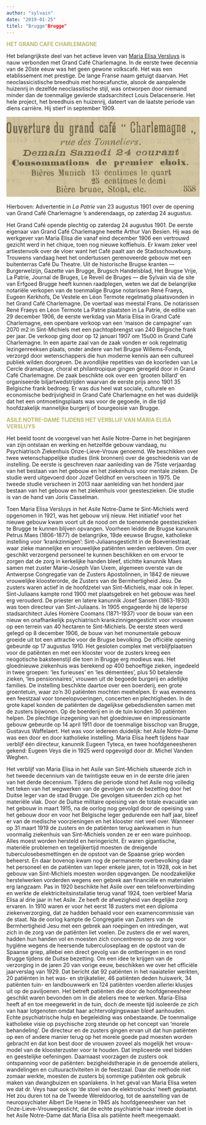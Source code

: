 ```yaml
---
author: "sylvain"
date: "2019-01-25"
titel: "Brugge"Brugge"
---
```

<span style="color:darkkhaki">**HET GRAND CAFE CHARLEMAGNE**</span>

Het belangrijkste deel van het actieve leven van [Maria Elisa Versluys]((https://www.debleeckere.be/1878-octavia-versluys/mozaik/3-versluys)) is nauw verbonden met Grand Café Charlemagne. In de eerste twee decennia van de 20ste eeuw was het geen gewone volkscafé. Het was een etablissement met prestige. De lange Franse naam getuigt daarvan. Het neoclassicistische breedhuis met horecafunctie, alsook de aanpalende huizenrij in dezelfde neoclassitische stijl, was ontworpen door niemand minder dan de toenmalige gevierde stadsarchitect Louis Delacenserie. Het hele project, het breedhuis en huizenrij, dateert van de laatste periode van diens carrière. Hij stierf in september 1909.

![ogc](ogc.jpg)

Hierboven: Advertentie in _La Patrie_ van 23 augustus 1901 over de opening van Grand Café Charlemagne ’s anderendaags, op zaterdag 24 augustus.

 Het Grand Café opende plechtig op zaterdag 24 augustus  1901. De eerste eigenaar van Grand Café Charlemagne heette Arthur Van Besien. Hij was de werkgever van Maria Elisa die vanaf eind december 1906 een vertrouwd gezicht werd in het chique, toen nog nieuwe koffiehuis. Er kwam zeker veel artiestenvolk over de vloer want het Café paalt aan de Stadsschouwburg. Trouwens vandaag heet het ondertussen gerenoveerde gebouw met een buitenterras Café Du Theatre. Uit de historische Brugse kranten ― Burgerwelzijn, Gazette van Brugge, Brugsch Handelsblad, Het Brugse Vrije, La Patrie, Journal de Bruges, Le Reveil de Bruges ― die Sylvain via de site van Erfgoed Brugge heeft kunnen raadplegen, weten we dat de belangrijke notariële verkopen van de toenmalige Brugse notarissen René Fraeys, Eugeen Kerkhofs, De Vestele en Léon Termote regelmatig plaatsvonden in het Grand Café Charlemagne. De voertaal was meestal Frans. De notarissen René Fraeys en Léon Termote La Patrie plaatsten in La Patrie, de editie van 29 december 1906, de eerste werkdag van Maria Elisa in Grand Café Charlemagne, een openbare verkoop van een ‘maison de campagne’ van 2070 m2 in Sint-Michiels met een pachtopbrengst van 240 Belgische frank per jaar. De verkoop ging door op 12 januari 1907 om 15u00 in Grand Café Charlemagne. In een aparte zaal van de zaak vonden er ook regelmatig lezingenreeksen plaats, onder andere van het Brugse Willems-Fonds, verzorgd door wetenschappers die hun moderne kennis aan een cultureel publiek wilden doorgeven. De avondlijke repetities van de koorleden van Le Cercle dramatique, choral et philantropique gingen geregeld door in Grand Café Charlemagne. De zaak beschikte ook over een ‘grooten billard’ en organiseerde biljartwedstrijden waarvan de eerste prijs anno 1901 35 Belgische frank bedroeg. Er was dus heel wat sociale, culturele en economische bedrijvigheid in Grand Café Charlemagne en het was duidelijk dat het een ontmoetingsplaats was voor de gegoede, in die tijd hoofdzakelijk mannelijke burgerij of bourgeoisie van Brugge.

<span style="color:darkkhaki">**ASILE NOTRE-DAME TIJDENS HET VERBLIJF VAN MARIA ELISA VERSLUYS**</span>

Het beeld toont de voorgevel van het Asile Notre-Dame in het beginjaren van zijn ontstaan en werking en hetzelfde gebouw vandaag, nu Psychiatrisch Ziekenhuis Onze-Lieve-Vrouw genoemd. We beschikken over twee wetenschappelijke studies (link bronnen) over de geschiedenis van de instelling. De eerste is geschreven naar aanleiding van de 75ste verjaardag van het bestaan van het gebouw en het ziekenhuis voor mentale zieken. De studie werd uitgevoerd door Jozef Geldhof en verscheen in 1975. De tweede studie verscheen in 2013 naar aanleiding van het honderd jaar bestaan van het gebouw en het ziekenhuis voor geesteszieken. Die studie is van de hand van Joris Casselman. 

Toen Maria Elisa Versluys in het Asile Notre-Dame te Sint-Michiels werd opgenomen in 1921, was het gebouw vrij nieuw. Het initiatief voor het nieuwe gebouw kwam voort uit de nood om de toenemende geesteszieken te Brugge te kunnen blijven opvangen. Voorheen leidde de Brugse kanunnik Petrus Maes (1806-1877) de belangrijke, 19de eeuwse Brugse, katholieke instelling voor ‘krankzinnigen’:  Sint-Juliaansgesticht in de Boeveriestraat, waar zieke mannelijke en vrouwelijke patiënten werden verbleven. Om over geschikt verzorgend personeel te kunnen beschikken en om ervoor te zorgen dat de zorg in kerkelijke handen bleef, stichtte kanunnik Maes samen met zuster Marie-Joseph Van Uxem, algemeen overste van de Antwerpse Congregatie van de Zusters Apostolinnen, in 1842 de nieuwe vrouwelijke kloosterorde, de Zusters van de Bermhertigheid Jesu. De zusters waren actief in de hoofdzetel van Sint-Michiels, maar ook in Ieper. Sint-Juliaans kampte rond 1900 met plaatsgebrek en het gebouw was heel erg verouderd. De priester en latere kanunnik Josef Sansen (1863-1930) was toen directeur van Sint-Juliaans. In 1905 engageerde hij de Ieperse stadsarchitect Jules Homère Coomans (1871-1937) voor de bouw van een nieuw en onafhankelijk psychiatrisch krankzinnigengesticht voor vrouwen op een terrein van 40 hectaren te Sint-Michiels. De eerste steen werd gelegd op 8 december 1906, de bouw van het monumentale gebouw groeide uit tot een attractie voor de Brugse bevolking. De officiële opening gebeurde op 17 augustus 1910. Het gesloten complex met verblijfplaatsen voor de patiënten en met een klooster voor de zusters kreeg een neogotische baksteenstijl die toen in Brugge erg modieus was. Het gloednieuwe ziekenhuis  was berekend op 400 behoeftige zieken, ingedeeld in twee groepen: ‘les furieuses’ en ‘les démentées’, plus 50 betalende zieken, ‘les pensionnaires’, vrouwen uit de begoede burgerij en adellijke families. De instelling beschikte daartoe over een boerderij, een grote groentetuin, waar zo’n 30 patiënten mochten meehelpen. Er was eveneens een feestzaal voor toneelopvoeringen, concerten en plechtigheden. In de grote kapel konden de patiënten de dagelijkse  gebedsdiensten samen met de zusters bijwonen. Op de boerderij en in de tuin konden 30 patiënten helpen. De plechtige inzegening van het gloednieuwe en impressionante gebouw gebeurde op 14 april 1911 door de toenmalige bisschop van Brugge, Gustavus Waffelaert. Het was voor iedereen duidelijk: het Asile Notre-Dame was een door en door katholieke instelling. Maria Elisa heeft tijdens haar verblijf één directeur, kanunnik Eugeen Tyteca, en twee hoofdgeneesheren gekend: Eugeen Veys die in 1925 werd opgevolgd door dr. Michel Vanden Weghen. 

Het verblijf van Maria Elisa in het Asile van Sint-Michiels situeerde zich in het tweede decennium van de twintigste eeuw en in de eerste drie jaren van het derde decennium. Tijdens die periode stond het Asile nog  volledig het teken van het wegwerken van de gevolgen van de bezetting door het Duitse leger van de stad Brugge. Die gevolgen situeerden zich op het materiële vlak. Door de Duitse militaire opeising van de totale evacuatie van het gebouw in maart 1915, na de oorlog nog gevolgd door de opeising van het gebouw door en voor het Belgische leger gedurende een half jaar, bleef er van de medische voorzieningen en het klooster niet veel over. Wanneer op 31 maart 1919 de zusters en de patiënten terug aankwamen in hun voormalig ziekenhuis van Sint-Michiels vonden ze er een ware puinhoop. Alles moest worden hersteld en heringericht. Er waren gigantische, materiële problemen en tegelijkertijd moesten de dreigende tuberculosebesmettingen en de opstoot van de Spaanse griep worden beheerst. En daar bovenop kwam nog de permanente overbevolking daar het personeel en de patiënten van Ieper enkele jaren, tot in 1928, ook in het gebouw van Sint-Michiels moesten worden opgevangen. De noodzakelijke herstelwerken vorderden wegens een gebrek aan financiële en materialen erg langzaam. Pas in 1920 beschikte het Asile over een telefoonverbinding en werkte de elektriciteitsinstallatie terug vanaf 1924, toen verbleef Maria Elisa al drie jaar in het Asile. Ze heeft de afwezigheid van degelijke zorg ervaren. In 1910 waren er voor het eerst 18 zusters met een diploma ziekenverzorging, dat ze hadden behaald voor een examencommissie van de staat. Na de oorlog kampte de Congregatie van Zusters van de Bermhertigheid Jesu met een gebrek aan roepingen en intredingen, wat zich in de zorg van de patiënten liet voelen. De zusters die er wel waren, hadden hun handen vol en moesten zich concentreren op de zorg voor hygiëne wegens de heersende tuberculoseplaag en de opstoot van de Spaanse griep, allebei een direct gevolg van de ontberingen in en rond Brugge tijdens de Duitse bezetting. Om een idee te krijgen van de verzorging in de jaren 20 van vorige eeuw, beschikken we over het officiële jaarverslag van 1929. Dat bericht dat 92 patiënten in het naaiatelier werkten, 20 patiënten in het was- en strijkatelier, 46 patiënten deden huiswerk, 34 patiënten tuin- en landbouwwerk en 124 patiënten voerden allerlei klusjes uit op de paviljoenen. Het betreft patiënten die door de hoofdgeneesheer geschikt waren bevonden om in die ateliers mee te werken. Maria-Elisa heeft af en toe meegewerkt in de tuin, doch de meeste tijd isoleerde ze zich van haar lotgenoten omdat haar achtervolgingswaan bleef aanhouden. Echte psychiatrische hulp en begeleiding was onbestaande. De toenmalige katholieke visie op psychische zorg steunde op het concept van ‘morele behandeling’. De directeur en de zusters gingen ervan uit dat hun patiënten op een of andere manier terug op het morele goede pad moesten worden gebracht en dat kon best door de vrouwen zoveel als mogelijk het vrouw-model van de kloosterzuster voor te houden. Dat impliceerde veel bidden en geestelijke oefeningen. Daarnaast voorzagen de zusters ook ontspanning voor de patiënten: bezigheidstherapie in de genoemde ateliers, wandelingen en cultuuractiviteiten in de feestzaal. Daar die methode niet zomaar werkte, moesten de zusters bij sommige patiënten ook gebruik maken van dwangbuizen en spanlakens. In het geval van Maria Elisa weten we dat dr. Veys haar ook op ‘de stoel van de elektroshocks’ heeft geplaatst. Het zou duren tot na de Tweede Wereldoorlog, tot de aanstelling van de neuropsychiater Albert De Haene in 1945 als hoofdgeneesheer van het Onze-Lieve-Vrouwegesticht, dat de echte psychiatrie haar intrede doet in het Asile Notre-Dame dat Maria Elisa als patiënte heeft meegemaakt.
